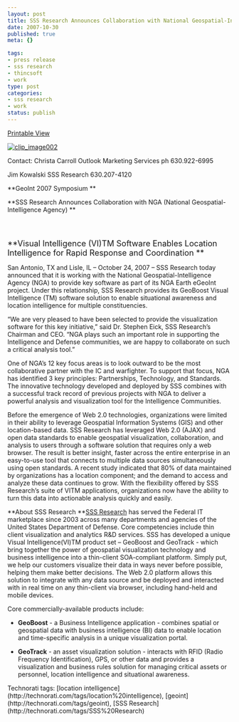 ```yaml
--- 
layout: post
title: SSS Research Announces Collaboration with National Geospatial-Intelligence Agency (NGA)
date: 2007-10-30
published: true
meta: {}

tags: 
- press release
- sss research
- thincsoft
- work
type: post
categories: 
- sss research
- work
status: publish
---
```

<div class="wlWriterSmartContent" style="margin: 0px;padding: 0px">

[Printable View](http://www.andyeick.com/_blogMedia/7f9ec5c82643_B7DE/GeoInt_NGA_announcement_FINAL_10_24_07.pdf)

</div>

[![clip_image002](http://www.andyeick.com/_blogMedia/7f9ec5c82643_B7DE/clip_image002.jpg)](http://www.sss-research.com)



Contact: Christa Carroll Outlook Marketing Services ph 630.922-6995



Jim Kowalski SSS Research 630.207-4120



**GeoInt 2007 Symposium **



**SSS Research Announces Collaboration with NGA (National Geospatial-Intelligence Agency) **

<font size="4">

 

**Visual Intelligence (VI)TM Software Enables Location Intelligence for Rapid Response and Coordination **<br /></font>

San Antonio, TX and Lisle, IL – October 24, 2007 – SSS Research today announced that it is working with the National Geospatial-Intelligence Agency (NGA) to provide key software as part of its NGA Earth eGeoInt project. Under this relationship, SSS Research provides its GeoBoost Visual Intelligence (TM) software solution to enable situational awareness and location intelligence for multiple constituencies.



“We are very pleased to have been selected to provide the visualization software for this key initiative,” said Dr. Stephen Eick, SSS Research’s Chairman and CEO. “NGA plays such an important role in supporting the Intelligence and Defense communities, we are happy to collaborate on such a critical analysis tool.”



One of NGA’s 12 key focus areas is to look outward to be the most collaborative partner with the IC and warfighter. To support that focus, NGA has identified 3 key principles: Partnerships, Technology, and Standards. The innovative technology developed and deployed by SSS combines with a successful track record of previous projects with NGA to deliver a powerful analysis and visualization tool for the Intelligence Communities.



Before the emergence of Web 2.0 technologies, organizations were limited in their ability to leverage Geospatial Information Systems (GIS) and other location-based data. SSS Research has leveraged Web 2.0 (AJAX) and open data standards to enable geospatial visualization, collaboration, and analysis to users through a software solution that requires only a web browser. The result is better insight, faster across the entire enterprise in an easy-to-use tool that connects to multiple data sources simultaneously using open standards. A recent study indicated that 80% of data maintained by organizations has a location component; and the demand to access and analyze these data continues to grow. With the flexibility offered by SSS Research’s suite of VITM applications, organizations now have the ability to turn this data into actionable analysis quickly and easily.



**About SSS Research **[SSS Research](http://www.sss-research.com) has served the Federal IT marketplace since 2003 across many departments and agencies of the United States Department of Defense. Core competencies include thin client visualization and analytics R&D services. SSS has developed a unique Visual Intelligence(VI)TM product set – GeoBoost and GeoTrack - which bring together the power of geospatial visualization technology and business intelligence into a thin-client SOA-compliant platform. Simply put, we help our customers visualize their data in ways never before possible, helping them make better decisions. The Web 2.0 platform allows this solution to integrate with any data source and be deployed and interacted with in real time on any thin-client via browser, including hand-held and mobile devices.



Core commercially-available products include:

- **GeoBoost** - a Business Intelligence application - combines spatial or geospatial data with business intelligence (BI) data to enable location and time-specific analysis in a unique visualization portal. 

- **GeoTrack** - an asset visualization solution - interacts with RFID (Radio Frequency Identification), GPS, or other data and provides a visualization and business rules solution for managing critical assets or personnel, location intelligence and situational awareness.

<div class="wlWriterSmartContent" style="margin: 0px;padding: 0px">Technorati tags: [location intelligence](http://technorati.com/tags/location%20intelligence), [geoint](http://technorati.com/tags/geoint), [SSS Research](http://technorati.com/tags/SSS%20Research)</div>
